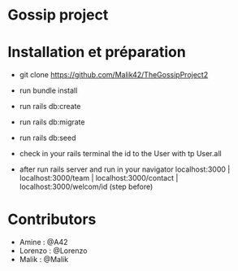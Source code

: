 # Gossip project



# Installation et préparation

* git clone https://github.com/Malik42/TheGossipProject2

* run  bundle install

* run rails db:create

* run rails db:migrate

* run rails db:seed

* check in your rails terminal the id to the User with tp User.all

* after run rails server and run in your navigator localhost:3000 |  localhost:3000/team  | localhost:3000/contact | localhost:3000/welcom/id (step before)

# Contributors
- Amine : @A42
- Lorenzo : @Lorenzo
- Malik : @Malik
